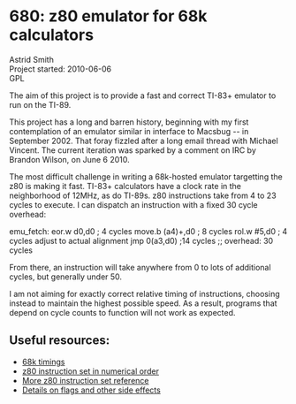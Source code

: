 680: z80 emulator for 68k calculators
=====================================

Astrid Smith  
Project started: 2010-06-06  
GPL

The aim of this project is to provide a fast and correct TI-83+
emulator to run on the TI-89.

This project has a long and barren history, beginning with my first
contemplation of an emulator similar in interface to Macsbug -- in
September 2002.  That foray fizzled after a long email thread with
Michael Vincent.  The current iteration was sparked by a comment on
IRC by Brandon Wilson, on June 6 2010.

The most difficult challenge in writing a 68k-hosted emulator
targetting the z80 is making it fast.  TI-83+ calculators have a clock
rate in the neighborhood of 12MHz, as do TI-89s.  z80 instructions
take from 4 to 23 cycles to execute.  I can dispatch an instruction
with a fixed 30 cycle overhead:

  emu_fetch:
    eor.w    d0,d0     ; 4 cycles
    move.b   (a4)+,d0  ; 8 cycles
    rol.w    #5,d0     ; 4 cycles   adjust to actual alignment
    jmp      0(a3,d0)  ;14 cycles
    ;; overhead:        30 cycles

From there, an instruction will take anywhere from 0 to lots of
additional cycles, but generally under 50.

I am not aiming for exactly correct relative timing of instructions,
choosing instead to maintain the highest possible speed.  As a result,
programs that depend on cycle counts to function will not work as
expected.



## Useful resources:


* [68k timings](http://www.ticalc.org/pub/text/68k/timing.txt)
* [z80 instruction set in numerical order](http://z80.info/z80oplist.txt)
* [More z80 instruction set reference](http://nemesis.lonestar.org/computers/tandy/software/apps/m4/qd/opcodes.html)
* [Details on flags and other side effects](http://www.gaby.de/z80/z80code.htm)

